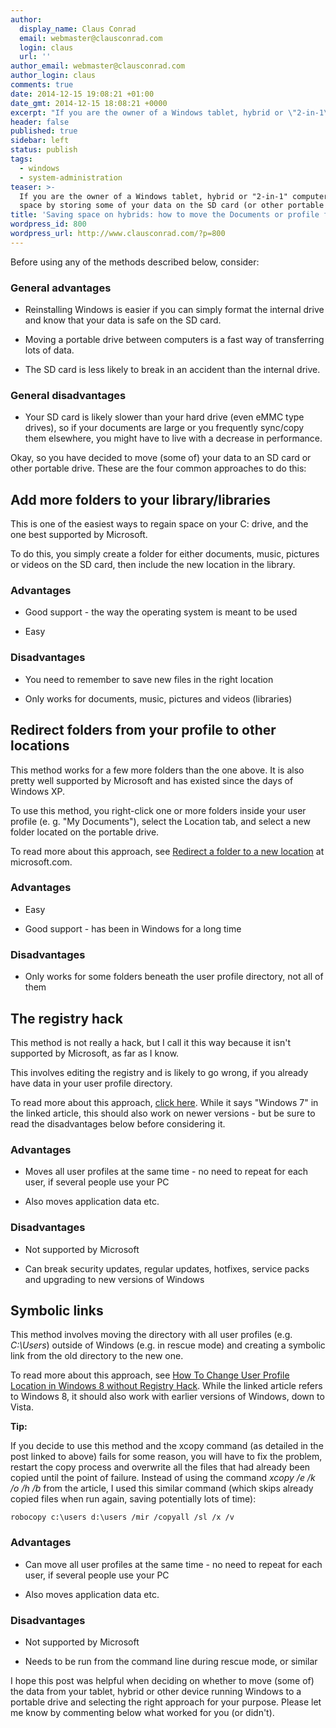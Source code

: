 ```yaml
---
author:
  display_name: Claus Conrad
  email: webmaster@clausconrad.com
  login: claus
  url: ''
author_email: webmaster@clausconrad.com
author_login: claus
comments: true
date: 2014-12-15 19:08:21 +01:00
date_gmt: 2014-12-15 18:08:21 +0000
excerpt: "If you are the owner of a Windows tablet, hybrid or \"2-in-1\" computer, you know how easy it can be to fill its (usually small) hard drive with downloaded files, documents, pictures or application data. If your device sports a SD card slot you might have considered moving your Documents or user profile there. While this is possible, there are several methods to achieve this goal. In this post I try to explore the advantages and disadvantages of different approaches to saving precious hard drive space by storing some of your data on the SD card (or other portable drive).\r\n\r\n"
header: false
published: true
sidebar: left
status: publish
tags:
  - windows
  - system-administration
teaser: >-
  If you are the owner of a Windows tablet, hybrid or "2-in-1" computer, you know how easy it can be to fill its (usually small) hard drive with downloaded files, documents, pictures or application data. If your device sports a SD card slot you might have considered moving your Documents or user profile there. While this is possible, there are several methods to achieve this goal. In this post I try to explore the advantages and disadvantages of different approaches to saving precious hard drive
  space by storing some of your data on the SD card (or other portable drive).
title: 'Saving space on hybrids: how to move the Documents or profile folder'
wordpress_id: 800
wordpress_url: http://www.clausconrad.com/?p=800
---
```

Before using any of the methods described below, consider:

### General advantages

* Reinstalling Windows is easier if you can simply format the internal drive and know that your data is safe on the SD card.

* Moving a portable drive between computers is a fast way of transferring lots of data.

* The SD card is less likely to break in an accident than the internal drive.
  
### General disadvantages

* Your SD card is likely slower than your hard drive (even eMMC type drives), so if your documents are large or you frequently sync/copy them elsewhere, you might have to live with a decrease in performance.
  
Okay, so you have decided to move (some of) your data to an SD card or other portable drive. These are the four common approaches to do this:

## Add more folders to your library/libraries

This is one of the easiest ways to regain space on your C: drive, and the one best supported by Microsoft.

To do this, you simply create a folder for either documents, music, pictures or videos on the SD card, then include the new location in the library.

### Advantages

* Good support - the way the operating system is meant to be used

* Easy
  
### Disadvantages

* You need to remember to save new files in the right location

* Only works for documents, music, pictures and videos (libraries)

## Redirect folders from your profile to other locations

  
This method works for a few more folders than the one above. It is also pretty well supported by Microsoft and has existed since the days of Windows XP.

To use this method, you right-click one or more folders inside your user profile (e. g. "My Documents"), select the Location tab, and select a new folder located on the portable drive.

To read more about this approach, see [Redirect a folder to a new location](https://docs.microsoft.com/en-us/windows-server/storage/folder-redirection/folder-redirection-rup-overview) at microsoft.com.

### Advantages

* Easy

* Good support - has been in Windows for a long time
  
### Disadvantages

* Only works for some folders beneath the user profile directory, not all of them
  
## The registry hack

This method is not really a hack, but I call it this way because it isn't supported by Microsoft, as far as I know.

This involves editing the registry and is likely to go wrong, if you already have data in your user profile directory.

To read more about this approach, [click
here](https://www.nextofwindows.com/how-to-change-user-profile-default-location-in-windows-7/). While it says "Windows 7" in the linked article, this should also work on newer versions - but be sure to read the disadvantages below before considering it.

### Advantages

* Moves all user profiles at the same time - no need to repeat for each user, if several people use your PC

* Also moves application data etc.
  
### Disadvantages

* Not supported by Microsoft

* Can break security updates, regular updates, hotfixes, service packs and upgrading to new versions of Windows
  
## Symbolic links

This method involves moving the directory with all user profiles (e.g. _C:\Users_) outside of Windows (e.g. in rescue mode) and creating a symbolic link from the old directory to the new one.

To read more about this approach, see [How To Change User Profile Location in Windows 8 without Registry Hack](https://www.nextofwindows.com/how-to-change-user-profile-location-in-windows-8-without-registry-hack/). While the linked article refers to Windows 8, it should also work with earlier versions of
Windows, down to Vista.

**Tip:**

If you decide to use this method and the xcopy command (as detailed in the post linked to above) fails for some reason, you will have to fix the problem, restart the copy process and overwrite all the files that had already been copied until the point of failure. Instead of using the command _xcopy /e /k
/o /h /b_ from the article, I used this similar command (which skips already copied files when run again, saving potentially lots of time):

```shell
robocopy c:\users d:\users /mir /copyall /sl /x /v
```

### Advantages

* Can move all user profiles at the same time - no need to repeat for each user, if several people use your PC

* Also moves application data etc.
  
### Disadvantages

* Not supported by Microsoft

* Needs to be run from the command line during rescue mode, or similar
  
I hope this post was helpful when deciding on whether to move (some of) the data from your tablet, hybrid or other device running Windows to a portable drive and selecting the right approach for your purpose. Please let me know by commenting below what worked for you (or didn't).
